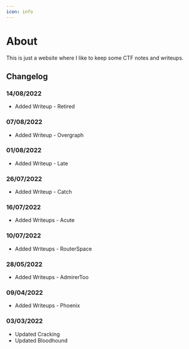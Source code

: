 ```yaml
---
icon: info
---
```

# About
This is just a website where I like to keep some CTF notes and writeups.

## Changelog

### 14/08/2022
- Added Writeup - Retired

### 07/08/2022
- Added Writeup - Overgraph

### 01/08/2022
- Added Writeup - Late

### 26/07/2022
- Added Writeup - Catch

### 16/07/2022
- Added Writeups - Acute

### 10/07/2022
- Added Writeups - RouterSpace

### 28/05/2022
- Added Writeups - AdmirerToo

### 09/04/2022
- Added Writeups - Phoenix

### 03/03/2022
- Updated Cracking
- Updated Bloodhound
